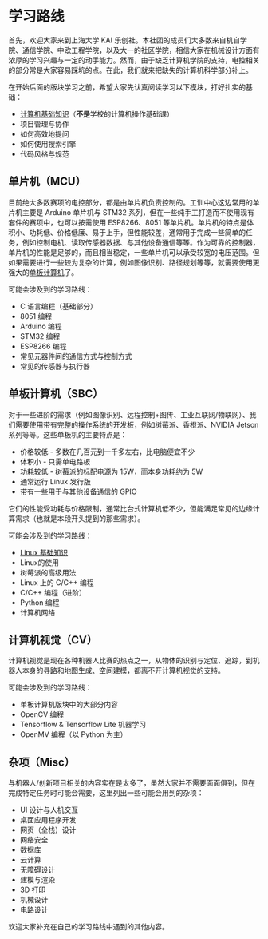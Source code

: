 # 学习路线

首先，欢迎大家来到上海大学 KAI 乐创社。本社团的成员们大多数来自机自学院、通信学院、中欧工程学院，以及大一的社区学院，相信大家在机械设计方面有浓厚的学习兴趣与一定的动手能力。然而，由于缺乏计算机学院的支持，电控相关的部分常是大家容易踩坑的点。在此，我们就来把缺失的计算机科学部分补上。

在开始后面的版块学习之前，希望大家先认真阅读学习以下模块，打好扎实的基础：

* [计算机基础知识](./basic/cs-basic/beginning.md)（**不是**学校的计算机操作基础课）
* 项目管理与协作
* 如何高效地提问
* 如何使用搜索引擎
* 代码风格与规范

## 单片机（MCU）

目前绝大多数赛项的电控部分，都是由单片机负责控制的。工训中心这边常用的单片机主要是 Arduino 单片机与 STM32 系列，但在一些纯手工打造而不使用现有套件的赛项中，也可以按需使用 ESP8266、8051 等单片机。单片机的特点是体积小、功耗低、价格低廉、易于上手，但性能较差，通常用于完成一些简单的任务，例如控制电机、读取传感器数据、与其他设备通信等等。作为可靠的控制器，单片机的性能是足够的，而且相当稳定，一些单片机可以承受较宽的电压范围。但如果需要进行一些较为复杂的计算，例如图像识别、路径规划等等，就需要使用更强大的[单板计算机](#单板计算机sbc)了。

可能会涉及到的学习路线：

* C 语言编程（基础部分）
* 8051 编程
* Arduino 编程
* STM32 编程
* ESP8266 编程
* 常见元器件间的通信方式与控制方式
* 常见的传感器与执行器

## 单板计算机（SBC）

对于一些进阶的需求（例如图像识别、远程控制+图传、工业互联网/物联网）、我们需要使用带有完整的操作系统的开发板，例如树莓派、香橙派、NVIDIA Jetson 系列等等。这些单板机的主要特点是：

* 价格较低 - 多数在几百元到一千多左右，比电脑便宜不少
* 体积小 - 只需单电路板
* 功耗较低 - 树莓派的标配电源为 15W，而本身功耗约为 5W
* 通常运行 Linux 发行版
* 带有一些用于与其他设备通信的 GPIO

它们的性能受功耗与价格限制，通常比台式计算机低不少，但能满足常见的边缘计算需求（也就是本段开头提到的那些需求）。

可能会涉及到的学习路线：

* [Linux 基础知识](./sbc/linux-basic/beginning.md)
* Linux的使用
* 树莓派的高级用法
* Linux 上的 C/C++ 编程
* C/C++ 编程（进阶）
* Python 编程
* 计算机网络

## 计算机视觉（CV）

计算机视觉是现在各种机器人比赛的热点之一，从物体的识别与定位、追踪，到机器人本身的寻路和地图生成、空间建模，都离不开计算机视觉的支持。

可能会涉及到的学习路线：

* 单板计算机版块中的大部分内容
* OpenCV 编程
* Tensorflow & Tensorflow Lite 机器学习
* OpenMV 编程（以 Python 为主）

## 杂项（Misc）

与机器人/创新项目相关的内容实在是太多了，虽然大家并不需要面面俱到，但在完成特定任务时可能会需要，这里列出一些可能会用到的杂项：

* UI 设计与人机交互
* 桌面应用程序开发
* 网页（全栈）设计
* 网络安全
* 数据库
* 云计算
* 无障碍设计
* 建模与渲染
* 3D 打印
* 机械设计
* 电路设计

欢迎大家补充在自己的学习路线中遇到的其他内容。
